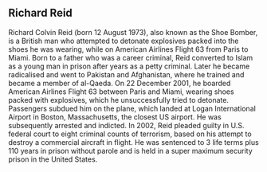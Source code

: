 ## Richard Reid

Richard Colvin Reid (born 12 August 1973), also known as the Shoe Bomber, is a British man who attempted to detonate explosives packed into the shoes he was wearing, while on American Airlines Flight 63 from Paris to Miami. Born to a father who was a career criminal, Reid converted to Islam as a young man in prison after years as a petty criminal. Later he became radicalised and went to Pakistan and Afghanistan, where he trained and became a member of al-Qaeda.
On 22 December 2001, he boarded American Airlines Flight 63 between Paris and Miami, wearing shoes packed with explosives, which he unsuccessfully tried to detonate. Passengers subdued him on the plane, which landed at Logan International Airport in Boston, Massachusetts, the closest US airport. He was subsequently arrested and indicted. In 2002, Reid pleaded guilty in U.S. federal court to eight criminal counts of terrorism, based on his attempt to destroy a commercial aircraft in flight. He was sentenced to 3 life terms plus 110 years in prison without parole and is held in a super maximum security prison in the United States.